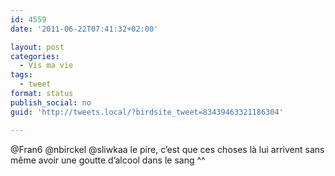 ```yaml
---
id: 4559
date: '2011-06-22T07:41:32+02:00'

layout: post
categories:
  - Vis ma vie
tags:
  - tweet
format: status
publish_social: no
guid: 'http://tweets.local/?birdsite_tweet=83439463321186304'

---
```


@Fran6 @nbirckel @sliwkaa le pire, c’est que ces choses là lui arrivent sans même avoir une goutte d’alcool dans le sang ^^